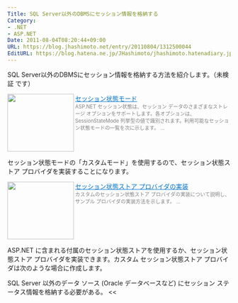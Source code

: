 ```yaml
---
Title: SQL Server以外のDBMSにセッション情報を格納する
Category:
- .NET
- ASP.NET
Date: 2011-08-04T08:20:44+09:00
URL: https://blog.jhashimoto.net/entry/20110804/1312500044
EditURL: https://blog.hatena.ne.jp/JHashimoto/jhashimoto.hatenadiary.jp/atom/entry/12921228815717257414
---
```



SQL Server以外のDBMSにセッション情報を格納する方法を紹介します。（未検証
です）

<a href="http://msdn.microsoft.com/ja-jp/library/ms178586%28VS.80%29.aspx" target="_blank"><img class="alignleft" align="left" border="0" src="http://capture.heartrails.com/150x130/shadow?http://msdn.microsoft.com/ja-jp/library/ms178586%28VS.80%29.aspx" alt="" width="150" height="130" /></a><a style="color:#0070C5;" href="http://msdn.microsoft.com/ja-jp/library/ms178586%28VS.80%29.aspx" target="_blank">セッション状態モード</a><a href="http://b.hatena.ne.jp/entry/http://msdn.microsoft.com/ja-jp/library/ms178586%28VS.80%29.aspx" target="_blank"><img border="0" src="http://b.hatena.ne.jp/entry/image/http://msdn.microsoft.com/ja-jp/library/ms178586%28VS.80%29.aspx" alt="" /></a><br><span style="color: #808080;font-size: 80%;">ASP.NET セッション状態は、セッション データのさまざまなストレージ オプションをサポートします。各オプションは、SessionStateMode 列挙型の値で識別されます。利用可能なセッション状態モードの一覧を次に示します。 ...</span><br style="clear:both;" />

セッション状態モードの「カスタムモード」を使用するので、セッション状態ストア プロバイダを実装することになります。

<a href="http://msdn.microsoft.com/ja-jp/library/ms178587%28v=VS.80%29.aspx" target="_blank"><img class="alignleft" align="left" border="0" src="http://capture.heartrails.com/150x130/shadow?http://msdn.microsoft.com/ja-jp/library/ms178587%28v=VS.80%29.aspx" alt="" width="150" height="130" /></a><a style="color:#0070C5;" href="http://msdn.microsoft.com/ja-jp/library/ms178587%28v=VS.80%29.aspx" target="_blank">セッション状態ストア プロバイダの実装</a><a href="http://b.hatena.ne.jp/entry/http://msdn.microsoft.com/ja-jp/library/ms178587%28v=VS.80%29.aspx" target="_blank"><img border="0" src="http://b.hatena.ne.jp/entry/image/http://msdn.microsoft.com/ja-jp/library/ms178587%28v=VS.80%29.aspx" alt="" /></a><br><span style="color: #808080;font-size: 80%;">カスタムのセッション状態ストア プロバイダの実装について説明し、サンプル プロバイダの実装方法を示します。 ...</span><br style="clear:both;" />

>>
ASP.NET に含まれる付属のセッション状態ストアを使用するか、セッション状態ストア プロバイダを実装できます。カスタム セッション状態ストア プロバイダは次のような場合に作成します。

SQL Server 以外のデータ ソース (Oracle データベースなど) にセッション ステータス情報を格納する必要がある。
<<
